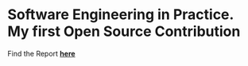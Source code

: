 # Software Engineering in Practice. My first Open Source Contribution

Find the Report [**here**](/First_OS_contribution.pdf)